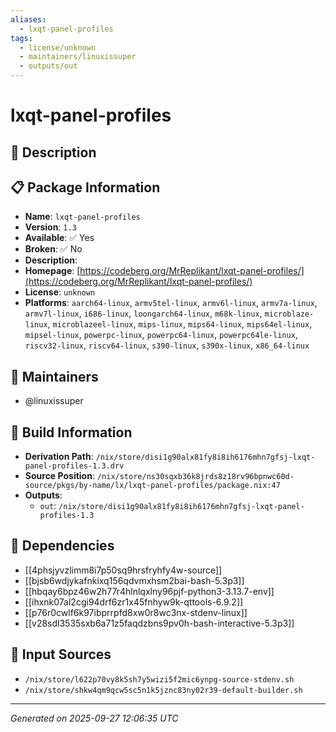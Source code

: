 ```yaml
---
aliases:
  - lxqt-panel-profiles
tags:
  - license/unknown
  - maintainers/linuxissuper
  - outputs/out
---
```


# lxqt-panel-profiles

## 📝 Description



## 📋 Package Information

- **Name**: `lxqt-panel-profiles`
- **Version**: `1.3`
- **Available**: ✅ Yes
- **Broken**: ✅ No
- **Description**: 
- **Homepage**: [https://codeberg.org/MrReplikant/lxqt-panel-profiles/](https://codeberg.org/MrReplikant/lxqt-panel-profiles/)
- **License**: `unknown`
- **Platforms**: `aarch64-linux`, `armv5tel-linux`, `armv6l-linux`, `armv7a-linux`, `armv7l-linux`, `i686-linux`, `loongarch64-linux`, `m68k-linux`, `microblaze-linux`, `microblazeel-linux`, `mips-linux`, `mips64-linux`, `mips64el-linux`, `mipsel-linux`, `powerpc-linux`, `powerpc64-linux`, `powerpc64le-linux`, `riscv32-linux`, `riscv64-linux`, `s390-linux`, `s390x-linux`, `x86_64-linux`
## 👥 Maintainers

- @linuxissuper


## 🔧 Build Information

- **Derivation Path**: `/nix/store/disi1g90alx81fy8i8ih6176mhn7gfsj-lxqt-panel-profiles-1.3.drv`
- **Source Position**: `/nix/store/ns30sqxb36k8jrds8z18rv96bpnwc60d-source/pkgs/by-name/lx/lxqt-panel-profiles/package.nix:47`
- **Outputs**:
  - `out`:  `/nix/store/disi1g90alx81fy8i8ih6176mhn7gfsj-lxqt-panel-profiles-1.3`

## 🔗 Dependencies

- [[4phsjyvzlimm8i7p50sq9hrsfryhfy4w-source]]
- [[bjsb6wdjykafnkixq156qdvmxhsm2bai-bash-5.3p3]]
- [[hbqay6bpz46w2h77r4hlnlqxlny96pjf-python3-3.13.7-env]]
- [[ihxnk07al2cgi94drf6zr1x45fnhyw9k-qttools-6.9.2]]
- [[p76r0cwlf6k97ibprrpfd8xw0r8wc3nx-stdenv-linux]]
- [[v28sdl3535sxb6a71z5faqdzbns9pv0h-bash-interactive-5.3p3]]

## 📁 Input Sources

- `/nix/store/l622p70vy8k5sh7y5wizi5f2mic6ynpg-source-stdenv.sh`
- `/nix/store/shkw4qm9qcw5sc5n1k5jznc83ny02r39-default-builder.sh`

---
*Generated on 2025-09-27 12:06:35 UTC*

